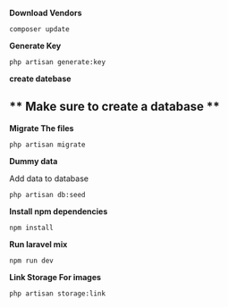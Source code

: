 **Download Vendors**
```
composer update
```

**Generate Key**
```
php artisan generate:key
```

**create datebase**

** Make sure to create a database **
--------------------


**Migrate The files**


```
php artisan migrate
```

**Dummy data**

Add data to database

```
php artisan db:seed
```

**Install npm dependencies**


```
npm install
```

**Run laravel mix**



```
npm run dev
```

**Link Storage For images**



```
php artisan storage:link
```